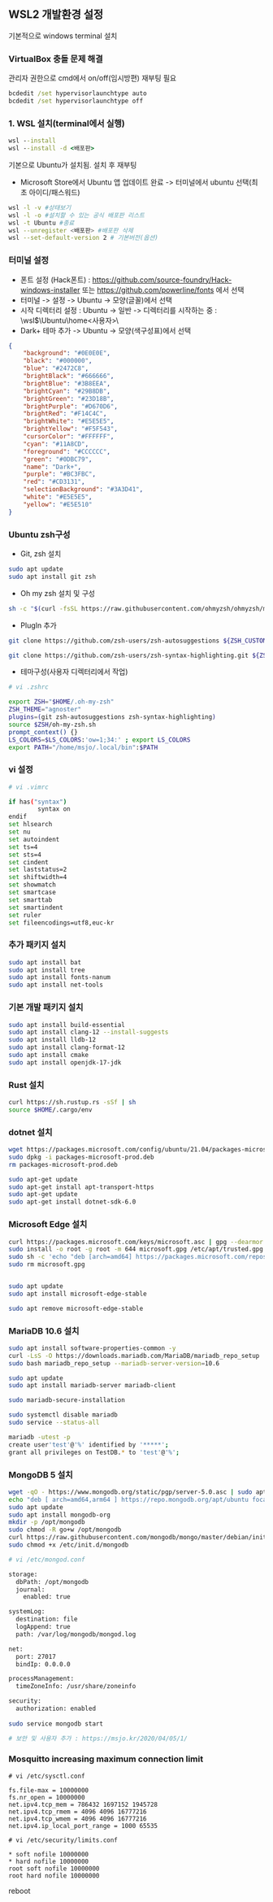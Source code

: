 ## WSL2 개발환경 설정

기본적으로 windows terminal 설치

### VirtualBox 충돌 문제 해결
관리자 권한으로 cmd에서 on/off(임시방편) 재부팅 필요
```cmd
bcdedit /set hypervisorlaunchtype auto
bcdedit /set hypervisorlaunchtype off
```

### 1. WSL 설치(terminal에서 실행)
```bat
wsl --install
wsl --install -d <배포판>
```

기본으로 Ubuntu가 설치됨. 설치 후 재부팅
* Microsoft Store에서 Ubuntu 앱 업데이트 완료 -> 터미널에서 ubuntu 선택(최초 아이디/패스워드)

```bash
wsl -l -v #상태보기 
wsl -l -o #설치할 수 있는 공식 배포판 리스트
wsl -t Ubuntu #종료
wsl --unregister <배포판> #배포판 삭제
wsl --set-default-version 2 # 기본버전(옵션)
```
### 터미널 설정

* 폰트 설정 (Hack폰트) : https://github.com/source-foundry/Hack-windows-installer 또는 https://github.com/powerline/fonts 에서 선택
* 터미널 -> 설정 ->  Ubuntu -> 모양(글꼴)에서 선택
* 시작 디렉터리 설정 : Ubuntu -> 일반 -> 디렉터리를 시작하는 중 : \\wsl$\Ubuntu\home\<사용자>\
* Dark+ 테마 추가 ->  Ubuntu -> 모양(색구성표)에서 선택
```json
{
    "background": "#0E0E0E",
    "black": "#000000",
    "blue": "#2472C8",
    "brightBlack": "#666666",
    "brightBlue": "#3B8EEA",
    "brightCyan": "#29B8DB",
    "brightGreen": "#23D18B",
    "brightPurple": "#D670D6",
    "brightRed": "#F14C4C",
    "brightWhite": "#E5E5E5",
    "brightYellow": "#F5F543",
    "cursorColor": "#FFFFFF",
    "cyan": "#11A8CD",
    "foreground": "#CCCCCC",
    "green": "#0DBC79",
    "name": "Dark+",
    "purple": "#BC3FBC",
    "red": "#CD3131",
    "selectionBackground": "#3A3D41",
    "white": "#E5E5E5",
    "yellow": "#E5E510"
}
```

### Ubuntu zsh구성

* Git, zsh 설치
```bash
sudo apt update
sudo apt install git zsh
```
* Oh my zsh 설치 및 구성
```bash
sh -c "$(curl -fsSL https://raw.githubusercontent.com/ohmyzsh/ohmyzsh/master/tools/install.sh)"
```

* PlugIn 추가
```bash
git clone https://github.com/zsh-users/zsh-autosuggestions ${ZSH_CUSTOM:-~/.oh-my-zsh/custom}/plugins/zsh-autosuggestions

git clone https://github.com/zsh-users/zsh-syntax-highlighting.git ${ZSH_CUSTOM:-~/.oh-my-zsh/custom}/plugins/zsh-syntax-highlighting
```

* 테마구성(사용자 디렉터리에서 작업)
```bash
# vi .zshrc

export ZSH="$HOME/.oh-my-zsh"
ZSH_THEME="agnoster"
plugins=(git zsh-autosuggestions zsh-syntax-highlighting)
source $ZSH/oh-my-zsh.sh
prompt_context() {}
LS_COLORS=$LS_COLORS:'ow=1;34:' ; export LS_COLORS
export PATH="/home/msjo/.local/bin":$PATH
```

### vi 설정
```bash
# vi .vimrc

if has("syntax")
        syntax on
endif
set hlsearch
set nu
set autoindent
set ts=4
set sts=4
set cindent
set laststatus=2
set shiftwidth=4
set showmatch
set smartcase
set smarttab
set smartindent
set ruler
set fileencodings=utf8,euc-kr
```

### 추가 패키지 설치
```bash
sudo apt install bat
sudo apt install tree
sudo apt install fonts-nanum
sudo apt install net-tools
```

### 기본 개발 패키지 설치
```bash
sudo apt install build-essential
sudo apt install clang-12 --install-suggests
sudo apt install lldb-12
sudo apt install clang-format-12
sudo apt install cmake
sudo apt install openjdk-17-jdk
```

### Rust 설치
``` bash
curl https://sh.rustup.rs -sSf | sh
source $HOME/.cargo/env
```

### dotnet 설치
```bash
wget https://packages.microsoft.com/config/ubuntu/21.04/packages-microsoft-prod.deb -O packages-microsoft-prod.deb
sudo dpkg -i packages-microsoft-prod.deb
rm packages-microsoft-prod.deb

sudo apt-get update
sudo apt-get install apt-transport-https
sudo apt-get update
sudo apt-get install dotnet-sdk-6.0
```

### Microsoft Edge 설치
```bash
curl https://packages.microsoft.com/keys/microsoft.asc | gpg --dearmor > microsoft.gpg
sudo install -o root -g root -m 644 microsoft.gpg /etc/apt/trusted.gpg.d/
sudo sh -c 'echo "deb [arch=amd64] https://packages.microsoft.com/repos/edge stable main" > /etc/apt/sources.list.d/microsoft-edge-dev.list'
sudo rm microsoft.gpg


sudo apt update
sudo apt install microsoft-edge-stable

sudo apt remove microsoft-edge-stable
```

### MariaDB 10.6 설치
```bash
sudo apt install software-properties-common -y
curl -LsS -O https://downloads.mariadb.com/MariaDB/mariadb_repo_setup
sudo bash mariadb_repo_setup --mariadb-server-version=10.6

sudo apt update
sudo apt install mariadb-server mariadb-client

sudo mariadb-secure-installation 

sudo systemctl disable mariadb
sudo service --status-all

mariadb -utest -p
create user'test'@'%' identified by '*****';
grant all privileges on TestDB.* to 'test'@'%';
```

### MongoDB 5 설치
```bash
wget -qO - https://www.mongodb.org/static/pgp/server-5.0.asc | sudo apt-key add -
echo "deb [ arch=amd64,arm64 ] https://repo.mongodb.org/apt/ubuntu focal/mongodb-org/5.0 multiverse" | sudo tee /etc/apt/sources.list.d/mongodb-org-5.0.list
sudo apt update
sudo apt install mongodb-org
mkdir -p /opt/mongodb
sudo chmod -R go+w /opt/mongodb 
curl https://raw.githubusercontent.com/mongodb/mongo/master/debian/init.d | sudo tee /etc/init.d/mongodb >/dev/null
sudo chmod +x /etc/init.d/mongodb

# vi /etc/mongod.conf

storage:
  dbPath: /opt/mongodb
  journal:
    enabled: true

systemLog:
  destination: file
  logAppend: true
  path: /var/log/mongodb/mongod.log

net:
  port: 27017
  bindIp: 0.0.0.0

processManagement:
  timeZoneInfo: /usr/share/zoneinfo

security:
  authorization: enabled
  
sudo service mongodb start

# 보안 및 사용자 추가 : https://msjo.kr/2020/04/05/1/
```

### Mosquitto increasing maximum connection limit
```
# vi /etc/sysctl.conf

fs.file-max = 10000000 
fs.nr_open = 10000000
net.ipv4.tcp_mem = 786432 1697152 1945728
net.ipv4.tcp_rmem = 4096 4096 16777216
net.ipv4.tcp_wmem = 4096 4096 16777216
net.ipv4.ip_local_port_range = 1000 65535

# vi /etc/security/limits.conf

* soft nofile 10000000
* hard nofile 10000000
root soft nofile 10000000
root hard nofile 10000000
```
reboot

